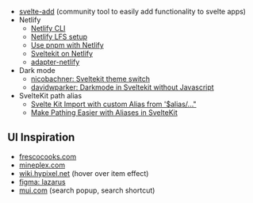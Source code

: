 - [svelte-add](https://www.npmjs.com/package/svelte-add) (community tool to easily add functionality to svelte apps)
- Netlify
  - [Netlify CLI](https://docs.netlify.com/cli/get-started/)
  - [Netlify LFS setup](https://docs.netlify.com/large-media/setup/)
  - [Use pnpm with Netlify](https://www.seancdavis.com/posts/use-pnpm-with-netlify/)
  - [Sveltekit on Netlify](https://docs.netlify.com/integrations/frameworks/sveltekit/)
  - [adapter-netlify](https://github.com/sveltejs/kit/tree/master/packages/adapter-netlify)
- Dark mode
  - [nicobachner: Sveltekit theme switch](https://nicobachner.com/sveltekit-theme-switch)
  - [davidwparker: Darkmode in Sveltekit without Javascript](https://www.davidwparker.com/posts/dark-mode-in-sveltekit-with-and-without-javascript)
- SvelteKit path alias
  - [Svelte Kit Import with custom Alias from '$alias/..."](https://www.youtube.com/watch?v=aRCzQSo08XM)
  - [Make Pathing Easier with Aliases in SvelteKit](https://codingcat.dev/post/make-pathing-easier-with-aliases-in-sveltekit)

## UI Inspiration

- [frescocooks.com](https://frescocooks.com/)
- [mineplex.com](https://www.mineplex.com/home/)
- [wiki.hypixel.net](https://wiki.hypixel.net/Accessories#All_Accessories) (hover over item effect)
- [figma: lazarus](https://www.figma.com/community/file/1086727075295228603?preview=fullscreen)
- [mui.com](https://mui.com/) (search popup, search shortcut)
